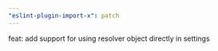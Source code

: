 ```yaml
---
"eslint-plugin-import-x": patch
---
```


feat: add support for using resolver object directly in settings
